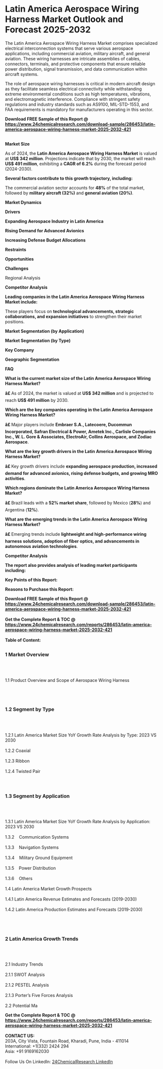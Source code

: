 <h1>Latin America Aerospace Wiring Harness Market Outlook and Forecast 2025-2032</h1><p>The Latin America Aerospace Wiring Harness Market comprises specialized electrical interconnection systems that serve various aerospace applications, including commercial aviation, military aircraft, and general aviation. These wiring harnesses are intricate assemblies of cables, connectors, terminals, and protective components that ensure reliable power distribution, signal transmission, and data communication within aircraft systems.</p><p>
</p><p>The role of aerospace wiring harnesses is critical in modern aircraft design as they facilitate seamless electrical connectivity while withstanding extreme environmental conditions such as high temperatures, vibrations, and electromagnetic interference. Compliance with stringent safety regulations and industry standards such as AS9100, MIL-STD-1553, and FAA requirements is mandatory for manufacturers operating in this sector.</p><div><b>Download FREE Sample of this Report @ 
            <a href="https://www.24chemicalresearch.com/download-sample/286453/latin-america-aerospace-wiring-harness-market-2025-2032-421">
            https://www.24chemicalresearch.com/download-sample/286453/latin-america-aerospace-wiring-harness-market-2025-2032-421</a></b></div><br><p>
<strong>Market Size</strong></p><p>
</p><p>As of 2024, the <strong>Latin America Aerospace Wiring Harness Market</strong> is valued at <strong>US$ 342 million</strong>. Projections indicate that by 2030, the market will reach <strong>US$ 491 million</strong>, exhibiting a <strong>CAGR of 6.2%</strong> during the forecast period (2024-2030).</p><p>
</p><p><strong>Several factors contribute to this growth trajectory, including:</strong></p><p>
</p><p>
</p><p>The commercial aviation sector accounts for <strong>48%</strong> of the total market, followed by <strong>military aircraft (32%)</strong> and <strong>general aviation (20%)</strong>.</p><p>
<strong>Market Dynamics </strong></p><p>
<strong>Drivers</strong></p><p>
</p><p><strong>Expanding Aerospace Industry in Latin America</strong></p><p>
	</p><p><strong>Rising Demand for Advanced Avionics</strong></p><p>
	</p><p><strong>Increasing Defense Budget Allocations</strong></p><p>
	</p><p>
<strong>Restraints</strong></p><p>
</p><p>
	</p><p>
<strong>Opportunities</strong></p><p>
</p><p>
	</p><p>
<strong>Challenges</strong></p><p>
</p><p>
	</p><p>
Regional Analysis</p><p>
</p><p>
<strong>Competitor Analysis</strong></p><p>
</p><p><strong>Leading companies in the Latin America Aerospace Wiring Harness Market include:</strong></p><p>
</p><p>
</p><p>These players focus on <strong>technological advancements, strategic collaborations, and expansion initiatives</strong> to strengthen their market positions.</p><p>
<strong>Market Segmentation (by Application)</strong></p><p>
</p><p>
<strong>Market Segmentation (by Type)</strong></p><p>
</p><p>
<strong>Key Company</strong></p><p>
</p><p>
<strong>Geographic Segmentation</strong></p><p>
</p><p>
<strong>FAQ </strong></p><p>
<strong>What is the current market size of the Latin America Aerospace Wiring Harness Market?</strong></p><p>
</p><p><strong>â£ </strong>As of 2024, the market is valued at <strong>US$ 342 million</strong> and is projected to reach <strong>US$ 491 million</strong> by 2030.</p><p>
<strong>Which are the key companies operating in the Latin America Aerospace Wiring Harness Market?</strong></p><p>
</p><p><strong>â£ </strong>Major players include <strong>Embraer S.A., Latecoere, Ducommun Incorporated, Safran Electrical &amp; Power, Ametek Inc., Carlisle Companies Inc., W. L. Gore &amp; Associates, ElectroAir, Collins Aerospace, and Zodiac Aerospace</strong>.</p><p>
<strong>What are the key growth drivers in the Latin America Aerospace Wiring Harness Market?</strong></p><p>
</p><p><strong>â£ </strong>Key growth drivers include <strong>expanding aerospace production, increased demand for advanced avionics, rising defense budgets, and growing MRO activities</strong>.</p><p>
<strong>Which regions dominate the Latin America Aerospace Wiring Harness Market?</strong></p><p>
</p><p><strong>â£ </strong>Brazil leads with a <strong>52% market share</strong>, followed by Mexico (<strong>28%</strong>) and Argentina (<strong>12%</strong>).</p><p>
<strong>What are the emerging trends in the Latin America Aerospace Wiring Harness Market?</strong></p><p>
</p><p><strong>â£ </strong>Emerging trends include <strong>lightweight and high-performance wiring harness solutions, adoption of fiber optics, and advancements in autonomous aviation technologies</strong>.</p><p>
</p><p><strong>Competitor Analysis</strong></p><p>
</p><p><strong>The report also provides analysis of leading market participants including:</strong></p><p>
</p><p>
</p><p><strong>Key Points of this Report:</strong></p><p>
</p><p>
</p><p><strong>Reasons to Purchase this Report:</strong></p><p>
</p><div><b>Download FREE Sample of this Report @ 
            <a href="https://www.24chemicalresearch.com/download-sample/286453/latin-america-aerospace-wiring-harness-market-2025-2032-421">
            https://www.24chemicalresearch.com/download-sample/286453/latin-america-aerospace-wiring-harness-market-2025-2032-421</a></b></div><br><div><b>Get the Complete Report & TOC @ 
            <a href="https://www.24chemicalresearch.com/reports/286453/latin-america-aerospace-wiring-harness-market-2025-2032-421">
            https://www.24chemicalresearch.com/reports/286453/latin-america-aerospace-wiring-harness-market-2025-2032-421</a></b></div><br>
            <b>Table of Content:</b><p><h2><span style="font-size:16px"><strong>1 Market Overview&nbsp;&nbsp; &nbsp;</strong></span></h2><br />
<br />
<p>1.1 Product Overview and Scope of Aerospace Wiring Harness&nbsp;</p><br />
<br />
<h2><strong><span style="font-size:16px">1.2 Segment by Type&nbsp;&nbsp; &nbsp;</span></strong></h2><br />
<br />
<p>1.2.1 Latin America Market Size YoY Growth Rate Analysis by Type: 2023 VS 2030&nbsp;&nbsp; &nbsp;<br /><br />
1.2.2 Coaxial&nbsp;&nbsp; &nbsp;<br /><br />
1.2.3 Ribbon<br /><br />
1.2.4 Twisted Pair<br /><br />
<br />
<h2><span style="font-size:16px"><strong>1.3 Segment by Application&nbsp;&nbsp;</strong></span></h2><br />
<br />
<p>1.3.1 Latin America Market Size YoY Growth Rate Analysis by Application: 2023 VS 2030&nbsp;&nbsp; &nbsp;<br /><br />
1.3.2&nbsp;&nbsp; &nbsp;Communication Systems<br /><br />
1.3.3&nbsp;&nbsp; &nbsp;Navigation Systems<br /><br />
1.3.4&nbsp;&nbsp; &nbsp;Military Ground Equipment<br /><br />
1.3.5&nbsp;&nbsp; &nbsp;Power Distribution<br /><br />
1.3.6&nbsp;&nbsp; &nbsp;Others<br /><br />
1.4 Latin America Market Growth Prospects&nbsp;&nbsp; &nbsp;<br /><br />
1.4.1 Latin America Revenue Estimates and Forecasts (2019-2030)&nbsp;&nbsp; &nbsp;<br /><br />
1.4.2 Latin America Production Estimates and Forecasts (2019-2030)&nbsp;&nbsp;</p><br />
<br />
<h2><span style="font-size:16px"><strong>2 Latin America Growth Trends&nbsp;&nbsp; &nbsp;</strong></span></h2><br />
<br />
<p>2.1 Industry Trends&nbsp;&nbsp; &nbsp;<br /><br />
2.1.1 SWOT Analysis&nbsp;&nbsp; &nbsp;<br /><br />
2.1.2 PESTEL Analysis&nbsp;&nbsp; &nbsp;<br /><br />
2.1.3 Porter&rsquo;s Five Forces Analysis&nbsp;&nbsp; &nbsp;<br /><br />
2.2 Potential Ma</p><div><b>Get the Complete Report & TOC @ 
            <a href="https://www.24chemicalresearch.com/reports/286453/latin-america-aerospace-wiring-harness-market-2025-2032-421">
            https://www.24chemicalresearch.com/reports/286453/latin-america-aerospace-wiring-harness-market-2025-2032-421</a></b></div><br><b>CONTACT US:</b><br>
            203A, City Vista, Fountain Road, Kharadi, Pune, India - 411014<br>
            International: +1(332) 2424 294<br>
            Asia: +91 9169162030 <br><br>
            Follow Us On LinkedIn: <a href="https://www.linkedin.com/company/24chemicalresearch/">24ChemicalResearch LinkedIn</a>